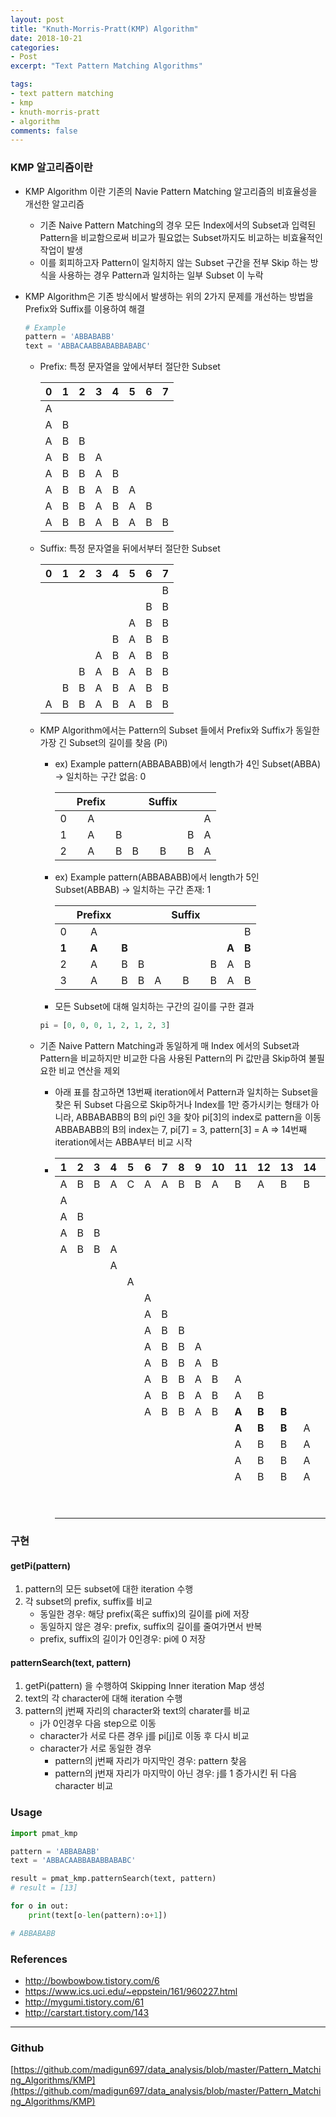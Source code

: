 ```yaml
---
layout: post
title: "Knuth-Morris-Pratt(KMP) Algorithm"
date: 2018-10-21
categories:
- Post
excerpt: "Text Pattern Matching Algorithms"

tags: 
- text pattern matching
- kmp
- knuth-morris-pratt
- algorithm
comments: false
---
```


### KMP 알고리즘이란

* KMP Algorithm 이란 기존의 Navie Pattern Matching 알고리즘의 비효율성을 개선한 알고리즘
  * 기존 Naive Pattern Matching의 경우 모든 Index에서의 Subset과 입력된 Pattern을 비교함으로써 비교가 필요없는 Subset까지도 비교하는 비효율적인 작업이 발생
  * 이를 회피하고자 Pattern이 일치하지 않는 Subset 구간을 전부 Skip 하는 방식을 사용하는 경우 Pattern과 일치하는 일부 Subset 이 누락
* KMP Algorithm은 기존 방식에서 발생하는 위의 2가지 문제를 개선하는 방법을 Prefix와 Suffix를 이용하여 해결
  ```  python
  # Example
  pattern = 'ABBABABB'
  text = 'ABBACAABBABABBABABC'
  ```

  * Prefix: 특정 문자열을 앞에서부터 절단한 Subset 

      |  0   |  1   |  2   |  3   |  4   |  5   |  6   |  7   |
      | :--: | :--: | :--: | :--: | :--: | :--: | :--: | :--: |
      |  A   |      |      |      |      |      |      |      |
      |  A   |  B   |      |      |      |      |      |      |
      |  A   |  B   |  B   |      |      |      |      |      |
      |  A   |  B   |  B   |  A   |      |      |      |      |
      |  A   |  B   |  B   |  A   |  B   |      |      |      |
      |  A   |  B   |  B   |  A   |  B   |  A   |      |      |
      |  A   |  B   |  B   |  A   |  B   |  A   |  B   |      |
      |  A   |  B   |  B   |  A   |  B   |  A   |  B   |  B   |

  * Suffix: 특정 문자열을 뒤에서부터 절단한 Subset

      |  0   |  1   |  2   |  3   |  4   |  5   |  6   |  7   |
      | :--: | :--: | :--: | :--: | :--: | :--: | :--: | :--: |
      |      |      |      |      |      |      |      |  B   |
      |      |      |      |      |      |      |  B   |  B   |
      |      |      |      |      |      |  A   |  B   |  B   |
      |      |      |      |      |  B   |  A   |  B   |  B   |
      |      |      |      |  A   |  B   |  A   |  B   |  B   |
      |      |      |  B   |  A   |  B   |  A   |  B   |  B   |
      |      |  B   |  B   |  A   |  B   |  A   |  B   |  B   |
      |  A   |  B   |  B   |  A   |  B   |  A   |  B   |  B   |

  * KMP Algorithm에서는 Pattern의 Subset 들에서 Prefix와 Suffix가 동일한 가장 긴 Subset의 길이를 찾음 (Pi)

    * ex) Example pattern(ABBABABB)에서 length가 4인 Subset(ABBA) -> 일치하는 구간 없음: 0

      |      | Prefix |      |      | Suffix |      |      |
      | :--: | :----: | :--: | :--: | :----: | :--: | :--: |
      |  0   |   A    |      |      |        |      |  A   |
      |  1   |   A    |  B   |      |        |  B   |  A   |
      |  2   |   A    |  B   |  B   |   B    |  B   |  A   |

    * ex) Example pattern(ABBABABB)에서 length가 5인 Subset(ABBAB) -> 일치하는 구간 존재: 1

      |       | Prefixx |       |      |      | Suffix |      |       |       |
      | :---: | :-----: | :---: | :--: | :--: | :----: | :--: | :---: | :---: |
      |   0   |    A    |       |      |      |        |      |       |   B   |
      | **1** |  **A**  | **B** |      |      |        |      | **A** | **B** |
      |   2   |    A    |   B   |  B   |      |        |  B   |   A   |   B   |
      |   3   |    A    |   B   |  B   |  A   |   B    |  B   |   A   |   B   |

    * 모든 Subset에 대해 일치하는 구간의 길이를 구한 결과

    ``` python
    pi = [0, 0, 0, 1, 2, 1, 2, 3]
    ```

  * 기존 Naive Pattern Matching과 동일하게 매 Index 에서의 Subset과 Pattern을 비교하지만 비교한 다음 사용된 Pattern의 Pi 값만큼 Skip하여 불필요한 비교 연산을 제외

      * 아래 표를 참고하면 13번째 iteration에서 Pattern과 일치하는 Subset을 찾은 뒤 Subset 다음으로 Skip하거나 Index를 1만 증가시키는 형태가 아니라, ABBABABB의 B의 pi인 3을 찾아 pi[3]의 index로 pattern을 이동
          ABBABABB의 B의 index는 7, pi[7] = 3, pattern[3] = A => 14번째 iteration에서는 ABBA부터 비교 시작

      * | 1    | 2    | 3    | 4    | 5    | 6    | 7    | 8    | 9    | 10   | 11   | 12   | 13   | 14   | 15   | 16   | 17   | 18   | 19   |
          | ---- | ---- | ---- | ---- | ---- | ---- | ---- | ---- | ---- | ---- | ---- | ---- | ---- | ---- | ---- | ---- | ---- | ---- | ---- |
          | A    | B    | B    | A    | C    | A    | A    | B    | B    | A    | B    | A    | B    | B    | A    | B    | A    | B    | C    |
          | A    |      |      |      |      |      |      |      |      |      |      |      |      |      |      |      |      |      |      |
          | A    | B    |      |      |      |      |      |      |      |      |      |      |      |      |      |      |      |      |      |
          | A    | B    | B    |      |      |      |      |      |      |      |      |      |      |      |      |      |      |      |      |
          | A    | B    | B    | A    |      |      |      |      |      |      |      |      |      |      |      |      |      |      |      |
          |      |      |      | A    |      |      |      |      |      |      |      |      |      |      |      |      |      |      |      |
          |      |      |      |      | A    |      |      |      |      |      |      |      |      |      |      |      |      |      |      |
          |      |      |      |      |      | A    |      |      |      |      |      |      |      |      |      |      |      |      |      |
          |      |      |      |      |      | A    | B    |      |      |      |      |      |      |      |      |      |      |      |      |
          |      |      |      |      |      | A    | B    | B    |      |      |      |      |      |      |      |      |      |      |      |
          |      |      |      |      |      | A    | B    | B    | A    |      |      |      |      |      |      |      |      |      |      |
          |      |      |      |      |      | A    | B    | B    | A    | B    |      |      |      |      |      |      |      |      |      |
          |      |      |      |      |      | A    | B    | B    | A    | B    | A    |      |      |      |      |      |      |      |      |
          |      |      |      |      |      | A    | B    | B    | A    | B    | A    | B    |      |      |      |      |      |      |      |
          |      |      |      |      |      | A    | B    | B    | A    | B    | **A** | **B** | **B** |      |      |      |      |      |      |
          |      |      |      |      |      |      |      |      |      |      | **A** | **B** | **B** | A    |      |      |      |      |      |
          |      |      |      |      |      |      |      |      |      |      | A    | B    | B    | A    | B    |      |      |      |      |
          |      |      |      |      |      |      |      |      |      |      | A    | B    | B    | A    | B    | A    |      |      |      |
          |      |      |      |      |      |      |      |      |      |      | A    | B    | B    | A    | B    | A    | B    |      |      |
          | | | | | | | | | | |  |  |  |  |  |  |  | A | |
          | | | | | | | | | | |  |  |  |  |  |  |  |  | A |

### 구현

#### getPi(pattern)

1. pattern의 모든 subset에 대한 iteration 수행
2. 각 subset의 prefix, suffix를 비교
   * 동일한 경우: 해당 prefix(혹은 suffix)의 길이를 pi에 저장
   * 동일하지 않은 경우: prefix, suffix의 길이를 줄여가면서 반복
   * prefix, suffix의 길이가 0인경우: pi에 0 저장
#### patternSearch(text, pattern)

1. getPi(pattern) 을 수행하여 Skipping Inner iteration Map 생성
2. text의 각 character에 대해 iteration 수행
3. pattern의 j번째 자리의 character와 text의 charater를 비교
   * j가 0인경우 다음 step으로 이동
   * character가 서로 다른 경우 j를 pi[j]로 이동 후 다시 비교
   * character가 서로 동일한 경우
      * pattern의 j번째 자리가 마지막인 경우: pattern 찾음
      * pattern의 j번재 자리가 마지막이 아닌 경우: j를 1 증가시킨 뒤 다음 character 비교

### Usage

```python
import pmat_kmp

pattern = 'ABBABABB'
text = 'ABBACAABBABABBABABC'

result = pmat_kmp.patternSearch(text, pattern)
# result = [13]

for o in out:
    print(text[o-len(pattern):o+1])

# ABBABABB
```



### References

* http://bowbowbow.tistory.com/6
* https://www.ics.uci.edu/~eppstein/161/960227.html
* http://mygumi.tistory.com/61
* http://carstart.tistory.com/143



---

### Github
[https://github.com/madigun697/data_analysis/blob/master/Pattern_Matching_Algorithms/KMP](https://github.com/madigun697/data_analysis/blob/master/Pattern_Matching_Algorithms/KMP)